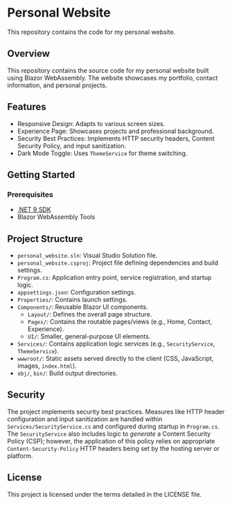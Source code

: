 # Personal Website

This repository contains the code for my personal website.

## Overview
This repository contains the source code for my personal website built using Blazor WebAssembly. The website showcases my portfolio, contact information, and personal projects.

## Features
- Responsive Design: Adapts to various screen sizes.
- Experience Page: Showcases projects and professional background.
- Security Best Practices: Implements HTTP security headers, Content Security Policy, and input sanitization.
- Dark Mode Toggle: Uses `ThemeService` for theme switching.

## Getting Started

### Prerequisites
- [.NET 9 SDK](https://dotnet.microsoft.com/download/dotnet/9.0)
- Blazor WebAssembly Tools

## Project Structure
- `personal_website.sln`: Visual Studio Solution file.
- `personal_website.csproj`: Project file defining dependencies and build settings.
- `Program.cs`: Application entry point, service registration, and startup logic.
- `appsettings.json`: Configuration settings.
- `Properties/`: Contains launch settings.
- `Components/`: Reusable Blazor UI components.
  - `Layout/`: Defines the overall page structure.
  - `Pages/`: Contains the routable pages/views (e.g., Home, Contact, Experience).
  - `UI/`: Smaller, general-purpose UI elements.
- `Services/`: Contains application logic services (e.g., `SecurityService`, `ThemeService`).
- `wwwroot/`: Static assets served directly to the client (CSS, JavaScript, images, `index.html`).
- `obj/`, `bin/`: Build output directories.

## Security
The project implements security best practices. Measures like HTTP header configuration and input sanitization are handled within `Services/SecurityService.cs` and configured during startup in `Program.cs`. The `SecurityService` also includes logic to *generate* a Content Security Policy (CSP); however, the application of this policy relies on appropriate `Content-Security-Policy` HTTP headers being set by the hosting server or platform.

## License
This project is licensed under the terms detailed in the LICENSE file.

